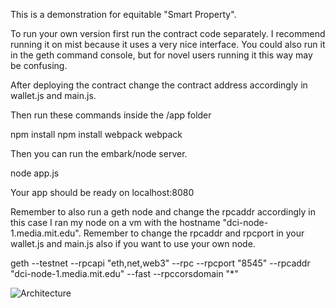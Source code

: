 This is a demonstration for equitable "Smart Property".

To run your own version first run the contract code separately. I recommend running it on mist because it uses a very
nice interface. You could also run it in the geth command console, but for novel users running it this way may be confusing.

After deploying the contract change the contract address accordingly in wallet.js and main.js.

Then run these commands inside the /app folder

npm install
npm install webpack
webpack

Then you can run the embark/node server.

node app.js

Your app should be ready on localhost:8080

Remember to also run a geth node and change the rpcaddr accordingly in this case I ran my node on a vm with the hostname "dci-node-1.media.mit.edu". Remember to change the rpcaddr and rpcport in your wallet.js and main.js also if you want to use your own node. 

geth --testnet --rpcapi "eth,net,web3" --rpc --rpcport "8545" --rpcaddr "dci-node-1.media.mit.edu" --fast --rpccorsdomain "*"

![Architecture](smrtprprty.png)

